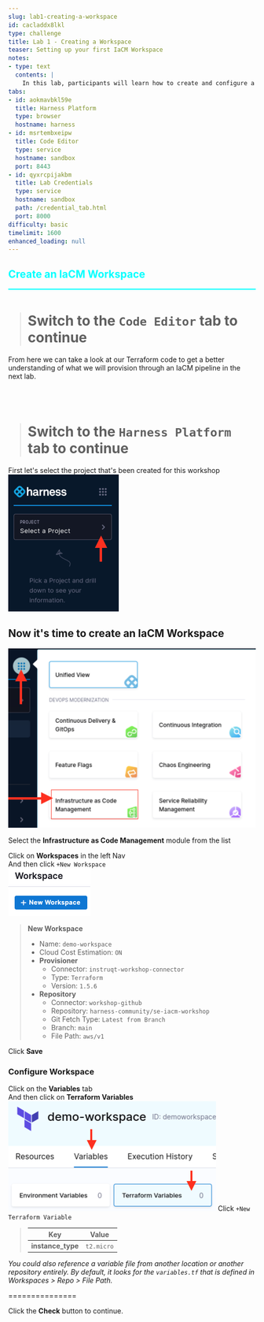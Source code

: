 ```yaml
---
slug: lab1-creating-a-workspace
id: cacladdx8lkl
type: challenge
title: Lab 1 - Creating a Workspace
teaser: Setting up your first IaCM Workspace
notes:
- type: text
  contents: |
    In this lab, participants will learn how to create and configure a workspace in Harness IaCM. This will serve as the foundation for the subsequent labs, where you will manage your infrastructure as code.
tabs:
- id: aokmavbkl59e
  title: Harness Platform
  type: browser
  hostname: harness
- id: msrtembxeipw
  title: Code Editor
  type: service
  hostname: sandbox
  port: 8443
- id: qyxrcpijakbm
  title: Lab Credentials
  type: service
  hostname: sandbox
  path: /credential_tab.html
  port: 8000
difficulty: basic
timelimit: 1600
enhanced_loading: null
---
```


<style type="text/css" rel="stylesheet">
hr.cyan { background-color: cyan; color: cyan; height: 2px; margin-bottom: -10px; }
h2.cyan { color: cyan; }
</style><h2 class="cyan">Create an IaCM Workspace</h2>
<hr class="cyan">
<br>

> # Switch to the ```Code Editor``` tab to continue
From here we can take a look at our Terraform code to get a better understanding of what we will provision through an IaCM pipeline in the next lab.

<br><br>

> # Switch to the ```Harness Platform``` tab to continue

First let's select the project that's been created for this workshop <br>
![project_selection.png](https://raw.githubusercontent.com/harness-community/field-workshops/main/assets/images/project_selection.png)

## Now it's time to create an IaCM Workspace
![IaCM_Module.png](https://raw.githubusercontent.com/harness-community/field-workshops/main/se-workshop-iacm/assets/images/IaCM_Module.png)

Select the **Infrastructure as Code Management** module from the list <br>

Click on **Workspaces** in the left Nav <br>
And then click ```+New Workspace``` <br>
![New_Workspace.png](https://raw.githubusercontent.com/harness-community/field-workshops/main/se-workshop-iacm/assets/images/New_Workspace.png)

> **New Workspace**
> - Name: ```demo-workspace```
> - Cloud Cost Estimation: ```ON```
> - **Provisioner**
>   - Connector: ```instruqt-workshop-connector```
>   - Type: ```Terraform```
>   - Version: ```1.5.6```
> - **Repository**
>   - Connector: ```workshop-github```
>   - Repository: ```harness-community/se-iacm-workshop```
>   - Git Fetch Type: ```Latest from Branch```
>   - Branch: ```main```
>   - File Path: ```aws/v1```

Click **Save**

### Configure Workspace
Click on the **Variables** tab <br>
And then click on **Terraform Variables** <br>
![iacm_workspace_variables.png](https://raw.githubusercontent.com/harness-community/field-workshops/main/se-workshop-iacm/assets/images/iacm_workspace_variables.png)
Click ```+New Terraform Variable``` <br>

> | Key           | Value     |
> |---------------|-----------|
> | **instance_type** | `t2.micro` |

*You could also reference a variable file from another location or another repository entirely. By default, it looks for the ```variables.tf``` that is defined in Workspaces > Repo > File Path.*

===============

Click the **Check** button to continue.
